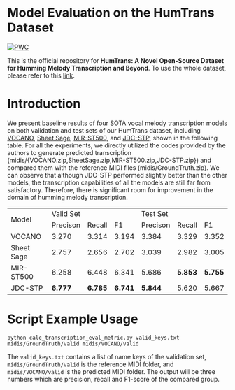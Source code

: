 # Model Evaluation on the HumTrans Dataset
[![PWC](https://img.shields.io/badge/%F0%9F%A4%97%20Hugging%20Face-HumTrans%20Dataset-green)](https://huggingface.co/datasets/dadinghh2/HumTrans)

This is the official repository for **HumTrans: A Novel Open-Source Dataset for Humming Melody Transcription and Beyond**. To use the whole dataset, please refer to this [link](https://huggingface.co/datasets/dadinghh2/HumTrans).

# Introduction
We present baseline results of four SOTA vocal melody transcription models on both validation and test sets of our HumTrans dataset, including [VOCANO](https://github.com/B05901022/VOCANO/tree/main), [Sheet Sage](https://github.com/chrisdonahue/sheetsage), [MIR-ST500](https://github.com/york135/singing_transcription_ICASSP2021/tree/master), and [JDC-STP](https://github.com/keums/icassp2022-vocal-transcription), shown in the following table. For all the experiments, we directly utilized the codes provided by the authors to generate predicted transcription (midis/{VOCANO.zip,SheetSage.zip,MIR-ST500.zip,JDC-STP.zip}) and compared them with the reference MIDI files (midis/GroundTruth.zip). We can observe that although JDC-STP performed slightly better than the other models, the transcription capabilities of all the models are still far from satisfactory. Therefore, there is significant room for improvement in the domain of humming melody transcription.

<table>
  <tr>
    <td rowspan="2">Model</td>
    <td colspan="3">Valid Set</td>
    <td colspan="3">Test Set</td>
  </tr>
  <tr>
    <td>Precison</td>
    <td>Recall</td>
    <td>F1</td>
    <td>Precison</td>
    <td>Recall</td>
    <td>F1</td>
  </tr>
  <tr>
    <td>VOCANO</td>
    <td>3.270</td>
    <td>3.314</td>
    <td>3.194</td>
    <td>3.384</td>
    <td>3.329</td>
    <td>3.352</td>
  </tr> 
  <tr>
    <td>Sheet Sage</td>
    <td>2.757</td>
    <td>2.656</td>
    <td>2.702</td>
    <td>3.039</td>
    <td>2.982</td>
    <td>3.005</td>
  </tr> 
  <tr>
    <td>MIR-ST500</td>
    <td>6.258</td>
    <td>6.448</td>
    <td>6.341</td>
    <td>5.686</td>
    <td><strong>5.853</strong></td>
    <td><strong>5.755</strong></td>
  </tr> 
  <tr>
    <td>JDC-STP</td>
    <td><strong>6.777</strong></td>
    <td><strong>6.785</strong></td>
    <td><strong>6.741</strong></td>
    <td><strong>5.844</strong></td>
    <td>5.620</td>
    <td>5.667</td>
  </tr> 
</table>

# Script Example Usage
```
python calc_transcription_eval_metric.py valid_keys.txt midis/GroundTruth/valid midis/VOCANO/valid
```
The `valid_keys.txt` contains a list of name keys of the validation set, `midis/GroundTruth/valid` is the reference MIDI folder, and `midis/VOCANO/valid` is the predicted MIDI folder. The output will be three numbers which are precision, recall and F1-score of the compared group.
